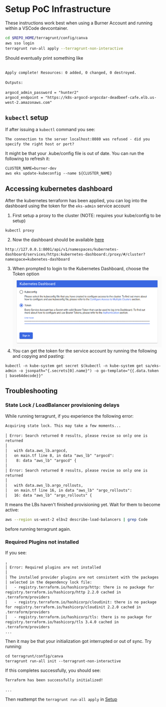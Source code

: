 # <a name="setup">Setup</a> PoC Infrastructure

These instructions work best when using a Burner Account and running within a VSCode devcontainer.

```sh
cd $REPO_HOME/terragrunt/config/canva
aws sso login
terragrunt run-all apply --terragrunt-non-interactive
```

Should eventually print something like

```

Apply complete! Resources: 0 added, 0 changed, 0 destroyed.

Outputs:

argocd_admin_password = "hunter2"
argocd_endpoint = "https://k8s-argocd-argocdar-deadbeef-cafe.elb.us-west-2.amazonaws.com"
```

## `kubectl` setup

If after issuing a `kubectl` command you see:

```
The connection to the server localhost:8080 was refused - did you specify the right host or port?
```

It might be that your .kube/config file is out of date.  You can run the following to refresh it:

```
CLUSTER_NAME=burner-dev
aws eks update-kubeconfig --name ${CLUSTER_NAME} 
```

## Accessing kubernetes dashboard

After the kubernetes terraform has been applied, you can log into the dashboard using the token for the `eks-admin` service account

1. First setup a proxy to the cluster (NOTE: requires your kube/config to be setup)
```
kubectl proxy
```
2. Now the dashboard should be available [here](http://127.0.0.1:8001/api/v1/namespaces/kubernetes-dashboard/services/https:kubernetes-dashboard:/proxy/#/cluster?namespace=kubenetes-dashboard)
```
http://127.0.0.1:8001/api/v1/namespaces/kubernetes-dashboard/services/https:kubernetes-dashboard:/proxy/#/cluster?namespace=kubenetes-dashboard
```
3. When prompted to login to the Kubernetes Dashboard, choose the Token option
![Dashboard login](../docs/dashboard_signin.png)
1. You can get the token for the service account by running the following and copying and pasting: 
```
kubectl -n kube-system get secret $(kubectl -n kube-system get sa/eks-admin -o jsonpath="{.secrets[0].name}") -o go-template="{{.data.token | base64decode}}"
```

## Troubleshooting

### State Lock / LoadBalancer provisioning delays

While running terragrunt, if you experience the following error:

```
Acquiring state lock. This may take a few moments...

│ Error: Search returned 0 results, please revise so only one is returned
│ 
│   with data.aws_lb.argocd,
│   on main.tf line 8, in data "aws_lb" "argocd":
│    8: data "aws_lb" "argocd" {
│ 
│ Error: Search returned 0 results, please revise so only one is returned
│ 
│   with data.aws_lb.argo_rollouts,
│   on main.tf line 16, in data "aws_lb" "argo_rollouts":
│   16: data "aws_lb" "argo_rollouts" {

```

It means the LBs haven't finished provisioning yet. Wait for them to become active:

```sh
aws --region us-west-2 elbv2 describe-load-balancers | grep Code
```

before running terragrunt again. 

### Required Plugins not installed

If you see:

```
╷
│ Error: Required plugins are not installed
│ 
│ The installed provider plugins are not consistent with the packages
│ selected in the dependency lock file:
│   - registry.terraform.io/hashicorp/http: there is no package for registry.terraform.io/hashicorp/http 2.2.0 cached in .terraform/providers
│   - registry.terraform.io/hashicorp/cloudinit: there is no package for registry.terraform.io/hashicorp/cloudinit 2.2.0 cached in .terraform/providers
│   - registry.terraform.io/hashicorp/tls: there is no package for registry.terraform.io/hashicorp/tls 3.4.0 cached in .terraform/providers
...
```

Then it may be that your initialization got interrupted or out of sync.  Try running:

```
cd terragrunt/config/canva
terragrunt run-all init --terragrunt-non-interactive
```

If this completes successfully, you should see:

```
Terraform has been successfully initialized!

...
```

Then reattempt the `terragrunt run-all apply` in [Setup](#setup)


